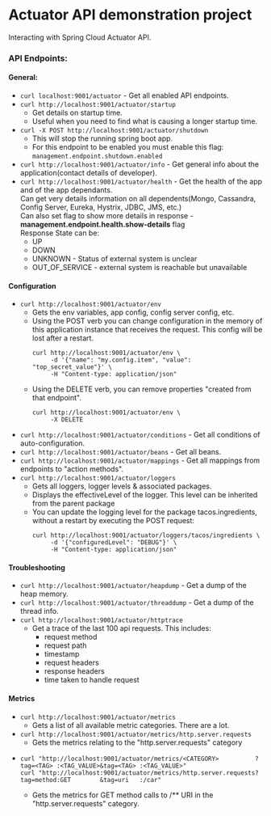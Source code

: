 # Actuator API demonstration project
Interacting with Spring Cloud Actuator API.

### API Endpoints:
#### General:
- `curl localhost:9001/actuator` - Get all enabled API endpoints.
- `curl http://localhost:9001/actuator/startup`
  - Get details on startup time.
  - Useful when you need to find what is causing a longer startup time.
- `curl -X POST http://localhost:9001/actuator/shutdown`
  - This will stop the running spring boot app.
  - For this endpoint to be enabled you must enable this flag: `management.endpoint.shutdown.enabled`
- `curl http://localhost:9001/actuator/info` - Get general info about the application(contact details of developer).
- `curl http://localhost:9001/actuator/health` - Get the health of the app and of the app dependants. \
 Can get very details information on all dependents(Mongo, Cassandra, Config Server, Eureka, Hystrix, JDBC, JMS, etc.) \
 Can also set flag to show more details in response - **management.endpoint.health.show-details** flag \
 Response State can be:
  - UP
  - DOWN
  - UNKNOWN - Status of external system is unclear
  - OUT_OF_SERVICE - external system is reachable but unavailable

#### Configuration
- `curl http://localhost:9001/actuator/env`
  - Gets the env variables, app config, config server config, etc.
  - Using the POST verb you can change configuration in the memory of this application instance that receives the request. This config will be lost after a restart.
    ```shell
    curl http://localhost:9001/actuator/env \
         -d '{"name": "my.config.item", "value": "top_secret_value"}' \
         -H "Content-type: application/json" 
    ```
  - Using the DELETE verb, you can remove properties "created from that endpoint".
    ```shell
    curl http://localhost:9001/actuator/env \
         -X DELETE
    ```
- `curl http://localhost:9001/actuator/conditions` - Get all conditions of auto-configuration.
- `curl http://localhost:9001/actuator/beans` - Get all beans.
- `curl http://localhost:9001/actuator/mappings` - Get all mappings from endpoints to "action methods". 
- `curl http://localhost:9001/actuator/loggers`
  - Gets all loggers, logger levels & associated packages.
  - Displays the effectiveLevel of the logger. This level can be inherited from the parent package
  - You can update the logging level for the package tacos.ingredients, without a restart by executing the POST request:
    ```shell
    curl http://localhost:9001/actuator/loggers/tacos/ingredients \
         -d '{"configuredLevel": "DEBUG"}' \
         -H "Content-type: application/json"  
    ```

#### Troubleshooting
- `curl http://localhost:9001/actuator/heapdump` - Get a dump of the heap memory.
- `curl http://localhost:9001/actuator/threaddump` - Get a dump of the thread info.
- `curl http://localhost:9001/actuator/httptrace`
  - Get a trace of the last 100 api requests. This includes:
    - request method
    - request path
    - timestamp
    - request headers
    - response headers
    - time taken to handle request

#### Metrics
- `curl http://localhost:9001/actuator/metrics`
  - Gets a list of all available metric categories. There are a lot.
- `curl http://localhost:9001/actuator/metrics/http.server.requests`
  - Gets the metrics relating to the "http.server.requests" category
- ```shell 
  curl "http://localhost:9001/actuator/metrics/<CATEGORY>          ?tag=<TAG> :<TAG_VALUE>&tag=<TAG> :<TAG_VALUE>"
  curl "http://localhost:9001/actuator/metrics/http.server.requests?tag=method:GET        &tag=uri   :/car"
  ```
  - Gets the metrics for GET method calls to /** URI in the "http.server.requests" category.

    
